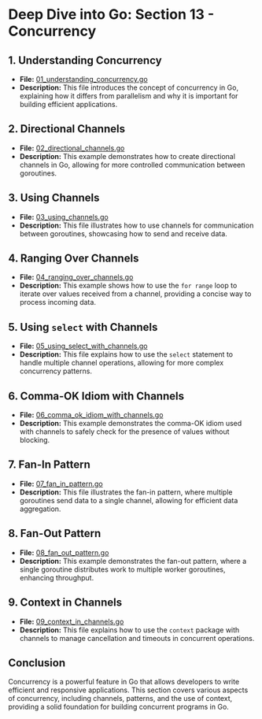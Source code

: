 # **Deep Dive into Go: Section 13 - Concurrency**

## **1. Understanding Concurrency**
- **File:** [01_understanding_concurrency.go](concurrency/01_understanding_concurrency.go)  
- **Description:** This file introduces the concept of concurrency in Go, explaining how it differs from parallelism and why it is important for building efficient applications.

## **2. Directional Channels**
- **File:** [02_directional_channels.go](concurrency/02_directional_channels.go)  
- **Description:** This example demonstrates how to create directional channels in Go, allowing for more controlled communication between goroutines.

## **3. Using Channels**
- **File:** [03_using_channels.go](concurrency/03_using_channels.go)  
- **Description:** This file illustrates how to use channels for communication between goroutines, showcasing how to send and receive data.

## **4. Ranging Over Channels**
- **File:** [04_ranging_over_channels.go](concurrency/04_ranging_over_channels.go)  
- **Description:** This example shows how to use the `for range` loop to iterate over values received from a channel, providing a concise way to process incoming data.

## **5. Using `select` with Channels**
- **File:** [05_using_select_with_channels.go](concurrency/05_using_select_with_channels.go)  
- **Description:** This file explains how to use the `select` statement to handle multiple channel operations, allowing for more complex concurrency patterns.

## **6. Comma-OK Idiom with Channels**
- **File:** [06_comma_ok_idiom_with_channels.go](concurrency/06_comma_ok_idiom_with_channels.go)  
- **Description:** This example demonstrates the comma-OK idiom used with channels to safely check for the presence of values without blocking.

## **7. Fan-In Pattern**
- **File:** [07_fan_in_pattern.go](concurrency/07_fan_in_pattern.go)  
- **Description:** This file illustrates the fan-in pattern, where multiple goroutines send data to a single channel, allowing for efficient data aggregation.

## **8. Fan-Out Pattern**
- **File:** [08_fan_out_pattern.go](concurrency/08_fan_out_pattern.go)  
- **Description:** This example demonstrates the fan-out pattern, where a single goroutine distributes work to multiple worker goroutines, enhancing throughput.

## **9. Context in Channels**
- **File:** [09_context_in_channels.go](concurrency/09_context_in_channels.go)  
- **Description:** This file explains how to use the `context` package with channels to manage cancellation and timeouts in concurrent operations.

## **Conclusion**
Concurrency is a powerful feature in Go that allows developers to write efficient and responsive applications. This section covers various aspects of concurrency, including channels, patterns, and the use of context, providing a solid foundation for building concurrent programs in Go.